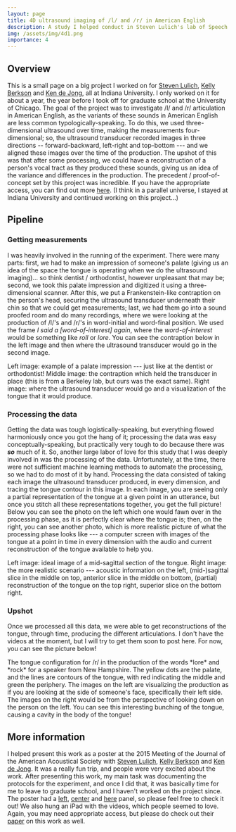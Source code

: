 ```yaml
---
layout: page
title: 4D ultrasound imaging of /l/ and /r/ in American English
description: A study I helped conduct in Steven Lulich's lab of Speech and Hearing Sciences at Indiana University. The work was joint with Kelly Berkson and Ken de Jong in the linguistics department. We looked at production of /l/ and /r/ in American English with time aligned 3D ultrasound.
img: /assets/img/4d1.png
importance: 4
---
```


## Overview

This is a small page on a big project I worked on for [Steven Lulich](https://sphs.indiana.edu/about/faculty/lulich-steven.html), [Kelly Berkson](https://www.kellyberkson.com/) and [Ken de Jong](https://cl.indiana.edu/~kdejong/), all at Indiana University. I only worked on it for about a year, the year before I took off for graduate school at the University of Chicago. The goal of the project was to investigate /l/ and /r/ articulation in American English, as the variants of these sounds in American English are less common typologically-speaking. To do this, we used three-dimensional ultrasound over time, making the measurements four-dimensional; so, the ultrasound transducer recorded images in three directions -- forward-backward, left-right and top-bottom --- and we aligned these images over the time of the production. The upshot of this was that after some processing, we could have a reconstruction of a person's vocal tract as they produced these sounds, giving us an idea of the variance and differences in the production. The precedent / proof-of-concept set by this project was incredible. If you have the appropriate access, you can find out more [here](https://sphs.indiana.edu/research/publications/2019-acquiring-and-visualing.html). (I think in a parallel universe, I stayed at Indiana University and continued working on this project...)

## Pipeline

### Getting measurements

I was heavily involved in the running of the experiment. There were many parts: first, we had to make an impression of someone's palate (giving us an idea of the space the tongue is operating when we do the ultrasound imaging)... so think dentist / orthodontist, however unpleasant that may be; second, we took this palate impression and digitized it using a three-dimensional scanner. After this, we put a Frankenstein-like contraption on the person's head, securing the ultrasound transducer underneath their chin so that we could get measurements; last, we had them go into a sound proofed room and do many recordings, where we were looking at the production of /l/'s and /r/'s in word-initial and word-final position. We used the frame *I said a [word-of-interest] again*, where the *word-of-interest* would be something like *roll* or *lore*. You can see the contraption below in the left image and then where the ultrasound transducer would go in the second image.

<div class="row justify-content-sm-center">
    <div class="col-sm mt-3 mt-md-0">
        <img class="img-fluid rounded z-depth-1" src="{{ '/assets/img/210111_palate.png' | relative_url }}" alt="" title="example image"/>
    </div>
    <div class="col-sm mt-3 mt-md-0">
        <img class="img-fluid rounded z-depth-1" src="{{ '/assets/img/210111_ultrasound-head-contraption.jpg' | relative_url }}" alt="" title="example image"/>
    </div>
    <div class="col-sm mt-3 mt-md-0">
        <img class="img-fluid rounded z-depth-1" src="{{ '/assets/img/4d2.jpg' | relative_url }}" alt="" title="example image"/>
    </div>
</div>
<div class="caption">
    Left image: example of a palate impression --- just like at the dentist or orthodontist! Middle image: the contraption which held the transducer in place (this is from a Berkeley lab, but ours was the exact same). Right image: where the ultrasound transducer would go and a visualization of the tongue that it would produce.
</div>

### Processing the data

Getting the data was tough logistically-speaking, but everything flowed harmoniously once you got the hang of it; processing the data was easy conceptually-speaking, but practically very tough to do because there was ***so*** much of it. So, another large labor of love for this study that I was deeply involved in was the processing of the data. Unfortunately, at the time, there were not sufficient machine learning methods to automate the processing, so we had to do most of it by hand. Processing the data consisted of taking each image the ultrasound transducer produced, in every dimension, and tracing the tongue contour in this image. In each image, you are seeing only a partial representation of the tongue at a given point in an utterance, but once you stitch all these representations together, you get the full picture! Below you can see the photo on the left which one would fawn over in the processing phase, as it is perfectly clear where the tongue is; then, on the right, you can see another photo, which is more realistic picture of what the processing phase looks like --- a computer screen with images of the tongue at a point in time in every dimension with the audio and current reconstruction of the tongue available to help you.

<div class="row justify-content-sm-center">
    <div class="col-sm-4 mt-3 mt-md-0">
        <img class="img-fluid rounded z-depth-1" src="{{ '/assets/img/210111_ultrasound-tongue.png' | relative_url }}" alt="" title="example image"/>
    </div>
    <div class="col-sm-8 mt-3 mt-md-0">
        <img class="img-fluid rounded z-depth-1" src="{{ '/assets/img/210111_ultrasound-processing.jpg' | relative_url }}" alt="" title="example image"/>
    </div>
</div>
<div class="caption">
    Left image: ideal image of a mid-sagittal section of the tongue. Right image: the more realistic scenario --- acoustic information on the left, (mid-)sagittal slice in the middle on top, anterior slice in the middle on bottom, (partial) reconstruction of the tongue on the top right, superior slice on the bottom right.
</div>


### Upshot

Once we processed all this data, we were able to get reconstructions of the tongue, through time, producing the different articulations. I don't have the videos at the moment, but I will try to get them soon to post here. For now, you can see the picture below! 

<div class="row justify-content-md-center">
        <img class="img-fluid rounded z-depth-1" src="{{ '/assets/img/4d1.png' | relative_url }}" alt="" title="example image"/>
</div>
<div class="caption">
    The tongue configuration for /r/ in the production of the words *lore* and *rock* for a speaker from New Hampshire. The yellow dots are the palate, and the lines are contours of the tongue, with red indicating the middle and green the periphery. The images on the left are visualizing the production as if you are looking at the side of someone's face, specifically their left side. The images on the right would be from the perspective of looking down on the person on the left. You can see this interesting bunching of the tongue, causing a cavity in the body of the tongue!
</div>


## More information

I helped present this work as a poster at the 2015 Meeting of the Journal of the American Acoustical Society with [Steven Lulich](https://sphs.indiana.edu/about/faculty/lulich-steven.html), [Kelly Berkson](https://www.kellyberkson.com/) and [Ken de Jong](https://cl.indiana.edu/~kdejong/). It was a really fun trip, and people were very excited about the work. After presenting this work, my main task was documenting the protocols for the experiment, and once I did that, it was basically time for me to leave to graduate school, and I haven't worked on the project since. The poster had a <a href= "{{ '/assets/pdf/leftpanelASAposter.pdf' | relative_url }}">left</a>, <a href= "{{ '/assets/pdf/centerpanelASAposter.pdf' | relative_url }}">center</a> and <a href= "{{ '/assets/pdf/rightpanelASAposter.pdf' | relative_url }}">here</a> panel, so please feel free to check it out! We also hung an iPad with the videos, which people seemed to love. Again, you may need appropriate access, but please do check out their [paper](https://sphs.indiana.edu/research/publications/2019-acquiring-and-visualing.html) on this work as well.